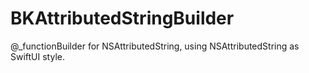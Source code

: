 # BKAttributedStringBuilder
@_functionBuilder for NSAttributedString, using NSAttributedString as SwiftUI style.
